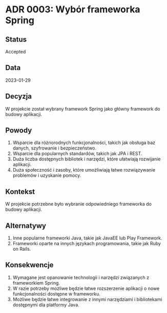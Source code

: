 # ADR 0003: Wybór frameworka Spring

## Status
Accepted

## Data
2023-01-29

## Decyzja
W projekcie został wybrany framework Spring jako główny framework do budowy aplikacji.

## Powody
1. Wsparcie dla różnorodnych funkcjonalności, takich jak obsługa baz danych, szyfrowanie i bezpieczeństwo.
2. Wsparcie dla popularnych standardów, takich jak JPA i REST.
3. Duża liczba dostępnych bibliotek i narzędzi, które ułatwiają rozwijanie aplikacji.
4. Duża społeczność i zasoby, które umożliwiają łatwe rozwiązywanie problemów i uzyskanie pomocy.

## Kontekst
W projekcie potrzebne było wybranie odpowiedniego frameworka do budowy aplikacji.

## Alternatywy
1. Inne popularne frameworki Java, takie jak JavaEE lub Play Framework.
2. Frameworki oparte na innych językach programowania, takie jak Ruby on Rails.

## Konsekwencje
1. Wymagane jest opanowanie technologii i narzędzi związanych z frameworkiem Spring.
2. W razie potrzeby możliwe będzie łatwe rozszerzenie aplikacji o nowe funkcjonalności dostępne w frameworku.
3. Możliwe będzie łatwe integrowanie z innymi narzędziami i bibliotekami dostępnymi dla platformy Java.